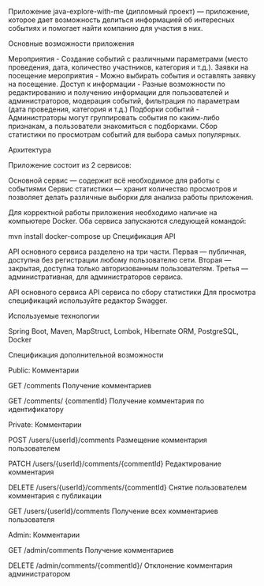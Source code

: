 Приложение java-explore-with-me (дипломный проект)
 — приложение, которое дает возможность делиться информацией об интересных событиях и помогает найти компанию для участия в них.

Основные возможности приложения

Мероприятия - Создание событий с различными параметрами (место проведения, дата, количество участников, категория и т.д.).
Заявки на посещение мероприятия - Можно выбирать события и оставлять заявку на посещение.
Доступ к информации - Разные возможности по редактированию и получению информации для пользователей и администраторов, модерация событий, фильтрация по параметрам (дата проведения, категория и т.д.)
Подборки событий - Администраторы могут группировать события по каким-либо признакам, а пользователи знакомиться с подборками.
Сбор статистики по просмотрам событий для выбора самых популярных.

Архитектура

Приложение состоит из 2 сервисов:

Основной сервис — содержит всё необходимое для работы с событиями
Сервис статистики — хранит количество просмотров и позволяет делать различные выборки для анализа работы приложения.

Для корректной работы приложения необходимо наличие на компьютере Docker. Оба сервиса запускаются следующей командой:

mvn install
docker-compose up
Спецификация API

API основного сервиса разделено на три части. Первая — публичная, доступна без регистрации любому пользователю сети. Вторая — закрытая, доступна только авторизованным пользователям. Третья — административная, для администраторов сервиса.

API основного сервиса
API сервиса по сбору статистики
Для просмотра спецификаций используйте редактор Swagger.

Используемые технологии

Spring Boot, Maven, MapStruct,
Lombok, Hibernate ORM, PostgreSQL, Docker

Спецификация дополнительной возможности

Public: Комментарии

 GET /comments 
Получение комментариев

GET /comments/ {commentId}
Получение комментария по идентификатору

Private: Комментарии

 POST /users/{userId}/comments 
Размещение комментария пользователем

 PATCH /users/{userId}/comments/{commentId} 
Редактирование комментария

DELETE /users/{userId}/comments/{commentId} 
Снятие пользователем комментария с публикации

 GET /users/{userId}/comments 
Получение всех комментариев пользователя

Admin: Комментарии

GET /admin/comments 
Получение комментариев

 DELETE /admin/comments/{commentId}/ 
Отклонение комментария администратором
 
